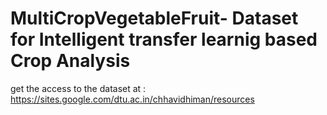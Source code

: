 # MultiCropVegetableFruit- Dataset for Intelligent transfer learnig based Crop Analysis
get the access to the dataset at : https://sites.google.com/dtu.ac.in/chhavidhiman/resources
